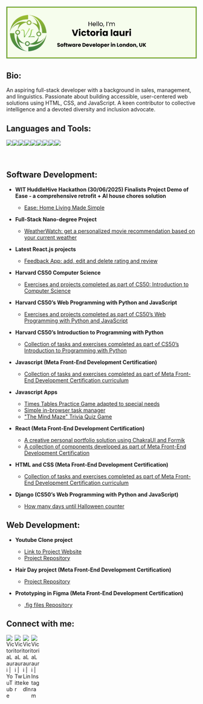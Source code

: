 ![Header](./vl_github_banner_b.jpg)

<h2>Bio:</h2>

An aspiring full-stack developer with a background in sales, management, and linguistics. Passionate about building accessible, user-centered web solutions using HTML, CSS, and JavaScript. A keen contributor to collective intelligence and a devoted diversity and inclusion advocate.

<h2>Languages and Tools:</h2>
<img align="left" height="50px" src="https://cdn.jsdelivr.net/gh/devicons/devicon@latest/icons/html5/html5-original-wordmark.svg" /> 
<img align="left" height="50px" src="https://cdn.jsdelivr.net/gh/devicons/devicon@latest/icons/css3/css3-original-wordmark.svg" />
<img align="left" height="50px" src="https://cdn.jsdelivr.net/gh/devicons/devicon@latest/icons/javascript/javascript-original.svg" />
<img align="left" height="50px" src="https://cdn.jsdelivr.net/gh/devicons/devicon@latest/icons/typescript/typescript-original.svg" />
<img align="left" height="50px" src="https://cdn.jsdelivr.net/gh/devicons/devicon@latest/icons/react/react-original.svg" />
<img align="left" height="50px" src="https://cdn.jsdelivr.net/gh/devicons/devicon@latest/icons/python/python-original.svg" />
<img align="left" height="50px" src="https://cdn.jsdelivr.net/gh/devicons/devicon@latest/icons/django/django-plain.svg" />
<img align="left" height="50px" src="https://cdn.jsdelivr.net/gh/devicons/devicon@latest/icons/sqlite/sqlite-original.svg" />
<img align="left" height="50px"src="https://cdn.jsdelivr.net/gh/devicons/devicon@latest/icons/git/git-original.svg" />

<br />
<br />
<br />

<h2>Software Development:</h2>

- <b> WIT HuddleHive Hackathon (30/06/2025) Finalists Project Demo of Ease - a comprehensive retrofit + AI house chores solution </b>
  - [Ease: Home Living Made Simple](https://github.com/VictoriaLauri/ease-app)

- <b> Full-Stack Nano-degree Project </b>
  - [WeatherWatch: get a personalized movie recommendation based on your current weather](https://github.com/VictoriaLauri/weather-watch-app)

- <b> Latest React.js projects </b>
  - [Feedback App: add, edit and delete rating and review](https://github.com/VictoriaLauri/react-feedback-app)

- <b>Harvard CS50 Computer Science</b>
  - [Exercises and projects completed as part of CS50: Introduction to Computer Science](https://github.com/VictoriaLauri/harvard-CS50)
 
- <b>Harvard CS50’s Web Programming with Python and JavaScript</b>
  - [Exercises and projects completed as part of CS50’s Web Programming with Python and JavaScript](https://github.com/VictoriaLauri/cs50-web)

- <b>Harvard CS50’s Introduction to Programming with Python</b>
  - [Collection of tasks and exercises completed as part of CS50’s Introduction to Programming with Python](https://github.com/VictoriaLauri/Python-Practice)
    
- <b>Javascript (Meta Front-End Development Certification)</b>
  - [Collection of tasks and exercises completed as part of Meta Front-End Development Certification curriculum](https://github.com/VictoriaLauri/meta-js)

- <b>Javascript Apps</b>
  - [Times Tables Practice Game adapted to special needs](https://github.com/VictoriaLauri/times-tables-game)
  - [Simple in-browser task manager](https://github.com/VictoriaLauri/simple-task-manager-js)
  - ["The Mind Maze" Trivia Quiz Game](https://github.com/VictoriaLauri/mind-maze-quiz-app)
    
- <b>React (Meta Front-End Development Certification)</b>
  - [A creative personal portfolio solution using ChakraUI and Formik](https://github.com/VictoriaLauri/react-portfolio)
  - [A collection of components developed as part of Meta Front-End Development Certification](https://github.com/VictoriaLauri/meta-react)

- <b>HTML and CSS (Meta Front-End Development Certification)</b>
  - [Collection of tasks and exercises completed as part of Meta Front-End Development Certification curriculum](https://github.com/VictoriaLauri/meta-html-css)
 
- <b>Django (CS50’s Web Programming with Python and JavaScript)</b>
  - [How many days until Halloween counter](https://github.com/VictoriaLauri/calendar_count_220424)

<h2>Web Development:</h2>

- <b>Youtube Clone project </b>
  - [Link to Project Website](https://victorialauri.github.io/Youtube-Clone/)
  - [Project Repository](https://github.com/VictoriaLauri/Youtube-Clone)
 
- <b>Hair Day project (Meta Front-End Development Certification)</b>
  - [Project Repository](https://github.com/VictoriaLauri/hairday)
 
- <b>Prototyping in Figma (Meta Front-End Development Certification) </b>
  - [.fig files Repository](https://github.com/VictoriaLauri/figma)

<h2> Connect with me:</h2>

[<img align="left" alt="VictoriaLauri | YouTube" width="22px" src="https://cdn.jsdelivr.net/npm/simple-icons@v3/icons/youtube.svg" />][youtube]
[<img align="left" alt="VictoriaLauri | Twitter" width="22px" src="https://cdn.jsdelivr.net/npm/simple-icons@v3/icons/twitter.svg" />][twitter]
[<img align="left" alt="VictoriaLauri | LinkedIn" width="22px" src="https://cdn.jsdelivr.net/npm/simple-icons@v3/icons/linkedin.svg" />][linkedin]
[<img align="left" alt="VictoriaLauri | Instagram" width="22px" src="https://cdn.jsdelivr.net/npm/simple-icons@v3/icons/instagram.svg" />][instagram]

[twitter]: https://twitter.com/victorialauri_x
[youtube]: https://www.youtube.com/@victorialauri
[instagram]: https://www.instagram.com/mauimagic007/
[linkedin]: https://linkedin.com/in/victorialauri
